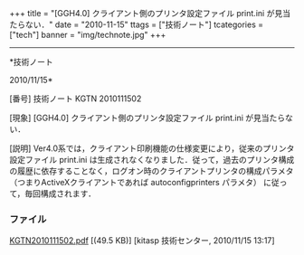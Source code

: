 ﻿+++
title = "[GGH4.0] クライアント側のプリンタ設定ファイル print.ini が見当たらない．"
date = "2010-11-15"
ttags = ["技術ノート"]
tcategories = ["tech"]
banner = "img/technote.jpg"
+++

-----------------------------------------------------------------------------------------------------------------------------

*技術ノート

2010/11/15*


[番号]
技術ノート KGTN 2010111502

[現象]
[GGH4.0] クライアント側のプリンタ設定ファイル print.ini
が見当たらない．

[説明]
Ver4.0系では，クライアント印刷機能の仕様変更により，従来のプリンタ設定ファイル
print.ini
は生成されなくなりました．従って，過去のプリンタ構成の履歴に依存することなく，ログオン時のクライアントプリンタの構成パラメタ
（つまりActiveXクライアントであれば autoconfigprinters パラメタ）
に従って，毎回構成されます．


### ファイル

 
 


[KGTN2010111502.pdf](http://techreport.kitasp.net/attachments/download/384/KGTN2010111502.pdf)
 [(49.5 KB)] [kitasp 技術センター, 2010/11/15
13:17]


 


 

